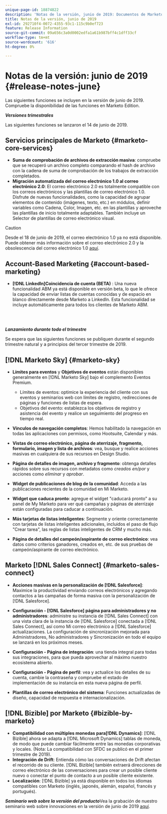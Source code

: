 ```yaml
---
unique-page-id: 18874822
description: 'Notas de la versión, junio de 2019: Documentos de Marketo: documentación del producto'
title: Notas de la versión, junio de 2019
exl-id: 292710f4-0072-4355-93c1-115c9b0ef723
feature: Release Information
source-git-commit: 09a656c3a0d0002edfa1a61b987bff4c1dff33cf
workflow-type: tm+mt
source-wordcount: '616'
ht-degree: 0%

---
```


# Notas de la versión: junio de 2019 {#release-notes-june}

Las siguientes funciones se incluyen en la versión de junio de 2019. Compruebe la disponibilidad de las funciones en Marketo Edition.

**_Versiones trimestrales_**

Las siguientes funciones se lanzaron el 14 de junio de 2019.

## Servicios principales de Marketo {#marketo-core-services}

* **Suma de comprobación de archivos de extracción masiva**: compruebe que se recuperó un archivo completo comparando el hash de archivo con la cadena de suma de comprobación de los trabajos de extracción completados.
* **Migración automatizada del correo electrónico 1.0 al correo electrónico 2.0**: El correo electrónico 2.0 es totalmente compatible con los correos electrónicos y las plantillas de correo electrónico 1.0. Disfrute de nuevas funcionalidades, como la capacidad de agrupar elementos de contenido (imágenes, texto, etc.) en módulos, definir variables como Cadena, Color, Imagen, etc. en las plantillas y aproveche las plantillas de inicio totalmente adaptables. También incluye un Selector de plantillas de correo electrónico visual.

>[!CAUTION]
>
>Desde el 18 de junio de 2019, el correo electrónico 1.0 ya no está disponible. Puede obtener más información sobre el correo electrónico 2.0 y la obsolescencia del correo electrónico 1.0 [aquí](https://nation.marketo.com/docs/DOC-7038).

## Account-Based Marketing {#account-based-marketing}

* **[!DNL LinkedIn]Coincidencia de cuenta (BETA)** : Una nueva funcionalidad ABM ya está disponible en versión beta, lo que le ofrece la capacidad de enviar listas de cuentas conocidas y de espacio en blanco directamente desde Marketo a LinkedIn. Esta funcionalidad se incluye automáticamente para todos los clientes de Marketo ABM.

<br> 

**_Lanzamiento durante todo el trimestre_**

Se espera que las siguientes funciones se publiquen durante el segundo trimestre natural y a principios del tercer trimestre de 2019.

## [!DNL Marketo Sky] {#marketo-sky}

* **Límites para eventos** y **Objetivos de eventos** están disponibles generalmente en [!DNL Marketo Sky] bajo el complemento Eventos Premium.

   * Límites de eventos: optimice la experiencia del cliente con sus eventos y seminarios web con límites de registro, redirecciones de páginas y funciones de listas de espera.
   * Objetivos del evento: establezca los objetivos de registro y asistencia del evento y realice un seguimiento del progreso en tiempo real.

* **Vínculos de navegación completos**: Hemos habilitado la navegación en todas las aplicaciones con permisos, como Hootsuite, Calendar y más.
* **Vistas de correo electrónico, página de aterrizaje, fragmento, formulario, imagen y lista de archivos**: vea, busque y realice acciones masivas en cualquiera de sus recursos en Design Studio.
* **Página de detalles de imagen, archivo y fragmento**: obtenga detalles rápidos sobre sus recursos con metadatos como _creados en/por_ y acciones como _eliminar_ y _aprobar_.
* **Widget de publicaciones de blog de la comunidad**: Acceda a las publicaciones recientes de la comunidad en Mi Marketo.
* **Widget que caduca pronto**: agregue el widget &quot;caducará pronto&quot; a su panel de My Marketo para ver qué campañas y páginas de aterrizaje están configuradas para caducar a continuación.
* **Más tarjetas de listas inteligentes**: Segmente y oriente correctamente con tarjetas de listas inteligentes adicionales, incluidos el paso de flujo &quot;Crear tarea&quot;, las reglas de listas inteligentes de CRM y mucho más.
* **Página de detalles del campeón/aspirante de correo electrónico**: vea datos como criterios ganadores, creados en, etc. de sus pruebas de campeón/aspirante de correo electrónico.

## Marketo [!DNL Sales Connect] {#marketo-sales-connect}

* **Acciones masivas en la personalización de [!DNL Salesforce]**: Maximice la productividad enviando correos electrónicos y agregando contactos a las campañas de forma masiva con la personalización de [!DNL Salesforce].
* **Configuración - [!DNL Salesforce] página para administradores y no administradores**: administre su instancia de [!DNL Sales Connect] con una vista clara de la instancia de [!DNL Salesforce] conectada a [!DNL Sales Connect], así como Mi correo electrónico a [!DNL Salesforce] actualizaciones. La configuración de sincronización mejorada para Administradores, No administradores y Sincronización en todo el equipo se lanzará en los próximos meses.
* **Configuración - Página de integración**: una tienda integral para todas sus integraciones, para que pueda aprovechar al máximo nuestro ecosistema abierto.
* **Configuración - Página de perfil**: vea y actualice los detalles de su cuenta, cambie la contraseña y compruebe el estado de implementación de su instancia en esta nueva página de perfil.

* **Plantillas de correo electrónico del sistema**: Funciones actualizadas de diseño, capacidad de respuesta e internacionalización.

## [!DNL Bizible] por Marketo {#bizible-by-marketo}

* **Compatibilidad con múltiples monedas para[!DNL Dynamics]**: [!DNL Bizible] ahora se adapta a [!DNL Microsoft Dynamics] tablas de moneda, de modo que puede cambiar fácilmente entre las monedas corporativas y locales. (Nota: La compatibilidad con SFDC se publicó en el primer trimestre de 2019).
* **Integración de Drift**: Entienda cómo las conversaciones de Drift afectan el recorrido de su cliente. [!DNL Bizible] también extraerá direcciones de correo electrónico de las conversaciones para crear un posible cliente nuevo o conectar el punto de contacto a un posible cliente existente.
* **Localización**: [!DNL Bizible] ya está disponible en todos los idiomas compatibles con Marketo (inglés, japonés, alemán, español, francés y portugués).

_&#x200B;**Seminario web sobre la versión del producto**&#x200B;_ Vea la grabación de nuestro seminario web sobre innovaciones en la versión de junio de 2019 [aquí](https://engage.marketo.com/Marketo-June-Product-Release-2019-On-Demand.html).
